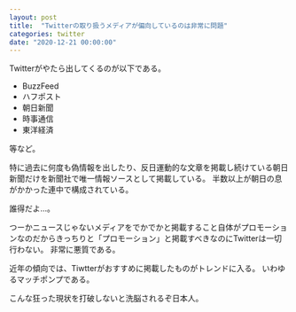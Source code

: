 ```yaml
---
layout: post
title:  "Twitterの取り扱うメディアが偏向しているのは非常に問題"
categories: twitter
date: "2020-12-21 00:00:00"
---
```


Twitterがやたら出してくるのが以下である。

- BuzzFeed
- ハフポスト
- 朝日新聞
- 時事通信
- 東洋経済

等など。

特に過去に何度も偽情報を出したり、反日運動的な文章を掲載し続けている朝日新聞だけを新聞社で唯一情報ソースとして掲載している。
半数以上が朝日の息がかかった連中で構成されている。

誰得だよ...。

つーかニュースじゃないメディアをでかでかと掲載すること自体がプロモーションなのだからきっちりと「プロモーション」と掲載すべきなのにTwitterは一切行わない。
非常に悪質である。

近年の傾向では、Tiwtterがおすすめに掲載したものがトレンドに入る。
いわゆるマッチポンプである。

こんな狂った現状を打破しないと洗脳されるぞ日本人。
